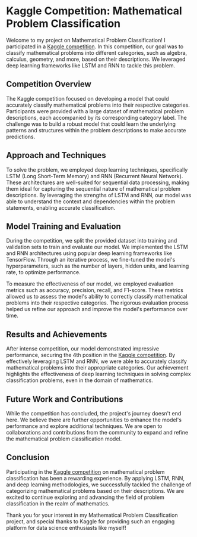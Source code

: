 # Kaggle Competition: Mathematical Problem Classification

Welcome to my project on Mathematical Problem Classification! I participated in a [Kaggle competition](https://www.kaggle.com/competitions/math-problem-categorization). In this competition, our goal was to classify mathematical problems into different categories, such as algebra, calculus, geometry, and more, based on their descriptions. We leveraged deep learning frameworks like LSTM and RNN to tackle this problem.

## Competition Overview

The Kaggle competition focused on developing a model that could accurately classify mathematical problems into their respective categories. Participants were provided with a large dataset of mathematical problem descriptions, each accompanied by its corresponding category label. The challenge was to build a robust model that could learn the underlying patterns and structures within the problem descriptions to make accurate predictions.

## Approach and Techniques

To solve the problem, we employed deep learning techniques, specifically LSTM (Long Short-Term Memory) and RNN (Recurrent Neural Network). These architectures are well-suited for sequential data processing, making them ideal for capturing the sequential nature of mathematical problem descriptions. By leveraging the strengths of LSTM and RNN, our model was able to understand the context and dependencies within the problem statements, enabling accurate classification.

## Model Training and Evaluation

During the competition, we split the provided dataset into training and validation sets to train and evaluate our model. We implemented the LSTM and RNN architectures using popular deep learning frameworks like TensorFlow. Through an iterative process, we fine-tuned the model's hyperparameters, such as the number of layers, hidden units, and learning rate, to optimize performance.

To measure the effectiveness of our model, we employed evaluation metrics such as accuracy, precision, recall, and F1-score. These metrics allowed us to assess the model's ability to correctly classify mathematical problems into their respective categories. The rigorous evaluation process helped us refine our approach and improve the model's performance over time.

## Results and Achievements

After intense competition, our model demonstrated impressive performance, securing the 4th position in the [Kaggle competition](https://www.kaggle.com/competitions/math-problem-categorization). By effectively leveraging LSTM and RNN, we were able to accurately classify mathematical problems into their appropriate categories. Our achievement highlights the effectiveness of deep learning techniques in solving complex classification problems, even in the domain of mathematics.

## Future Work and Contributions

While the competition has concluded, the project's journey doesn't end here. We believe there are further opportunities to enhance the model's performance and explore additional techniques. We are open to collaborations and contributions from the community to expand and refine the mathematical problem classification model.

## Conclusion

Participating in the [Kaggle competition](https://example.com/kaggle-competition) on mathematical problem classification has been a rewarding experience. By applying LSTM, RNN, and deep learning methodologies, we successfully tackled the challenge of categorizing mathematical problems based on their descriptions. We are excited to continue exploring and advancing the field of problem classification in the realm of mathematics.

Thank you for your interest in my Mathematical Problem Classification project, and special thanks to Kaggle for providing such an engaging platform for data science enthusiasts like myself!

